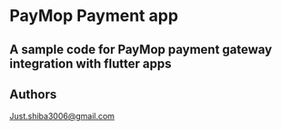 # PayMop Payment app
## A sample code for PayMop payment gateway integration with flutter apps

## Authors
Just.shiba3006@gmail.com
